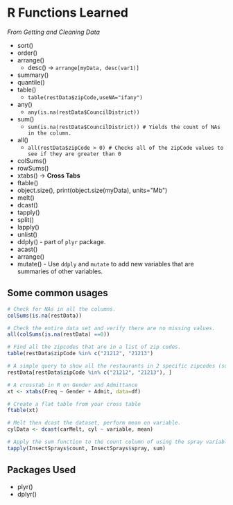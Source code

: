 # R Functions Learned
*From Getting and Cleaning Data*

* sort()
* order() 
* arrange()
   * desc() -> ` arrange[myData, desc(var1)] `
* summary()
* quantile()
* table()
   * ` table(restData$zipCode,useNA="ifany") `
* any()
   * ` any(is.na(restData$CouncilDistrict)) `
* sum()
   * ` sum(is.na(restData$CouncilDistrict)) # Yields the count of NAs in the column. `
* all()
   * ` all(restData$zipCode > 0) # Checks all of the zipCode values to see if they are greater than 0 `
* colSums()
* rowSums()
* xtabs() -> **Cross Tabs**
* ftable()
* object.size(), print(object.size(myData), units="Mb")
* melt()
* dcast()
* tapply()
* split()
* lapply()
* unlist()
* ddply() - part of `plyr` package.
* acast()
* arrange()
* mutate() - Use `ddply` and `mutate` to add new variables that are summaries of other variables.

## Some common usages
```R
# Check for NAs in all the columns.
colSums(is.na(restData))

# Check the entire data set and verify there are no missing values.
all(colSums(is.na(restData) ==0))

# Find all the zipcodes that are in a list of zip codes.
table(restData$zipCode %in% c("21212", "21213")

# A simple query to show all the restaurants in 2 specific zipcodes (subsetting)
restData[restData$zipCode %in% c("21212", "21213"), ]

# A crosstab in R on Gender and Admittance
xt <- xtabs(Freq ~ Gender + Admit, data=df)

# Create a flat table from your cross table
ftable(xt)

# Melt then dcast the dataset, perform mean on variable.
cylData <- dcast(carMelt, cyl ~ variable, mean)

# Apply the sum function to the count column of using the spray variable.
tapply(InsectSprays$count, InsectSprays$spray, sum)

```
## Packages Used
* plyr()
* dplyr()

